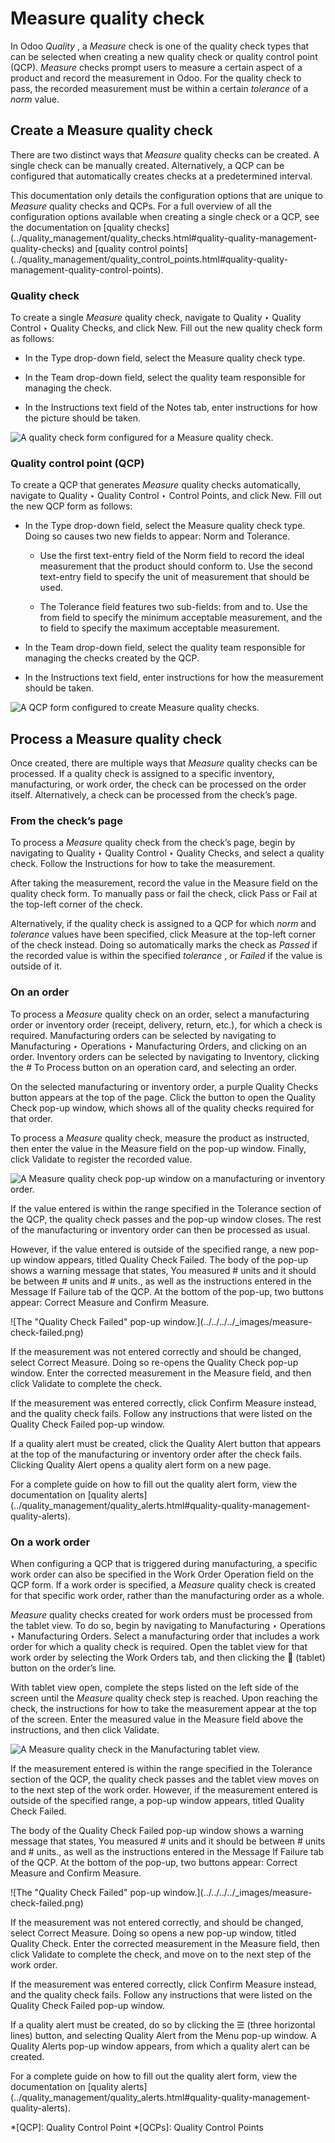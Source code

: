 # Measure quality check

In Odoo _Quality_ , a _Measure_ check is one of the quality check types that
can be selected when creating a new quality check or quality control point
(QCP). _Measure_ checks prompt users to measure a certain aspect of a product
and record the measurement in Odoo. For the quality check to pass, the
recorded measurement must be within a certain _tolerance_ of a _norm_ value.

## Create a Measure quality check

There are two distinct ways that _Measure_ quality checks can be created. A
single check can be manually created. Alternatively, a QCP can be configured
that automatically creates checks at a predetermined interval.

This documentation only details the configuration options that are unique to
_Measure_ quality checks and QCPs. For a full overview of all the
configuration options available when creating a single check or a QCP, see the
documentation on [quality
checks](../quality_management/quality_checks.html#quality-quality-management-
quality-checks) and [quality control
points](../quality_management/quality_control_points.html#quality-quality-
management-quality-control-points).

### Quality check

To create a single _Measure_ quality check, navigate to Quality ‣ Quality
Control ‣ Quality Checks, and click New. Fill out the new quality check form
as follows:

  * In the Type drop-down field, select the Measure quality check type.

  * In the Team drop-down field, select the quality team responsible for managing the check.

  * In the Instructions text field of the Notes tab, enter instructions for how the picture should be taken.

![A quality check form configured for a Measure quality
check.](../../../../_images/measure-check-form-1.png)

### Quality control point (QCP)

To create a QCP that generates _Measure_ quality checks automatically,
navigate to Quality ‣ Quality Control ‣ Control Points, and click New. Fill
out the new QCP form as follows:

  * In the Type drop-down field, select the Measure quality check type. Doing so causes two new fields to appear: Norm and Tolerance.

    * Use the first text-entry field of the Norm field to record the ideal measurement that the product should conform to. Use the second text-entry field to specify the unit of measurement that should be used.

    * The Tolerance field features two sub-fields: from and to. Use the from field to specify the minimum acceptable measurement, and the to field to specify the maximum acceptable measurement.

  * In the Team drop-down field, select the quality team responsible for managing the checks created by the QCP.

  * In the Instructions text field, enter instructions for how the measurement should be taken.

![A QCP form configured to create Measure quality
checks.](../../../../_images/measure-check-qcp-form.png)

## Process a Measure quality check

Once created, there are multiple ways that _Measure_ quality checks can be
processed. If a quality check is assigned to a specific inventory,
manufacturing, or work order, the check can be processed on the order itself.
Alternatively, a check can be processed from the check’s page.

### From the check’s page

To process a _Measure_ quality check from the check’s page, begin by
navigating to Quality ‣ Quality Control ‣ Quality Checks, and select a quality
check. Follow the Instructions for how to take the measurement.

After taking the measurement, record the value in the Measure field on the
quality check form. To manually pass or fail the check, click Pass or Fail at
the top-left corner of the check.

Alternatively, if the quality check is assigned to a QCP for which _norm_ and
_tolerance_ values have been specified, click Measure at the top-left corner
of the check instead. Doing so automatically marks the check as _Passed_ if
the recorded value is within the specified _tolerance_ , or _Failed_ if the
value is outside of it.

### On an order

To process a _Measure_ quality check on an order, select a manufacturing order
or inventory order (receipt, delivery, return, etc.), for which a check is
required. Manufacturing orders can be selected by navigating to Manufacturing
‣ Operations ‣ Manufacturing Orders, and clicking on an order. Inventory
orders can be selected by navigating to Inventory, clicking the # To Process
button on an operation card, and selecting an order.

On the selected manufacturing or inventory order, a purple Quality Checks
button appears at the top of the page. Click the button to open the Quality
Check pop-up window, which shows all of the quality checks required for that
order.

To process a _Measure_ quality check, measure the product as instructed, then
enter the value in the Measure field on the pop-up window. Finally, click
Validate to register the recorded value.

![A Measure quality check pop-up window on a manufacturing or inventory
order.](../../../../_images/measure-check-pop-up.png)

If the value entered is within the range specified in the Tolerance section of
the QCP, the quality check passes and the pop-up window closes. The rest of
the manufacturing or inventory order can then be processed as usual.

However, if the value entered is outside of the specified range, a new pop-up
window appears, titled Quality Check Failed. The body of the pop-up shows a
warning message that states, You measured # units and it should be between #
units and # units., as well as the instructions entered in the Message If
Failure tab of the QCP. At the bottom of the pop-up, two buttons appear:
Correct Measure and Confirm Measure.

![The "Quality Check Failed" pop-up window.](../../../../_images/measure-
check-failed.png)

If the measurement was not entered correctly and should be changed, select
Correct Measure. Doing so re-opens the Quality Check pop-up window. Enter the
corrected measurement in the Measure field, and then click Validate to
complete the check.

If the measurement was entered correctly, click Confirm Measure instead, and
the quality check fails. Follow any instructions that were listed on the
Quality Check Failed pop-up window.

If a quality alert must be created, click the Quality Alert button that
appears at the top of the manufacturing or inventory order after the check
fails. Clicking Quality Alert opens a quality alert form on a new page.

For a complete guide on how to fill out the quality alert form, view the
documentation on [quality
alerts](../quality_management/quality_alerts.html#quality-quality-management-
quality-alerts).

### On a work order

When configuring a QCP that is triggered during manufacturing, a specific work
order can also be specified in the Work Order Operation field on the QCP form.
If a work order is specified, a _Measure_ quality check is created for that
specific work order, rather than the manufacturing order as a whole.

_Measure_ quality checks created for work orders must be processed from the
tablet view. To do so, begin by navigating to Manufacturing ‣ Operations ‣
Manufacturing Orders. Select a manufacturing order that includes a work order
for which a quality check is required. Open the tablet view for that work
order by selecting the Work Orders tab, and then clicking the 📱 (tablet)
button on the order’s line.

With tablet view open, complete the steps listed on the left side of the
screen until the _Measure_ quality check step is reached. Upon reaching the
check, the instructions for how to take the measurement appear at the top of
the screen. Enter the measured value in the Measure field above the
instructions, and then click Validate.

![A Measure quality check in the Manufacturing tablet
view.](../../../../_images/measure-tablet-view.png)

If the measurement entered is within the range specified in the Tolerance
section of the QCP, the quality check passes and the tablet view moves on to
the next step of the work order. However, if the measurement entered is
outside of the specified range, a pop-up window appears, titled Quality Check
Failed.

The body of the Quality Check Failed pop-up window shows a warning message
that states, You measured # units and it should be between # units and #
units., as well as the instructions entered in the Message If Failure tab of
the QCP. At the bottom of the pop-up, two buttons appear: Correct Measure and
Confirm Measure.

![The "Quality Check Failed" pop-up window.](../../../../_images/measure-
check-failed.png)

If the measurement was not entered correctly, and should be changed, select
Correct Measure. Doing so opens a new pop-up window, titled Quality Check.
Enter the corrected measurement in the Measure field, then click Validate to
complete the check, and move on to the next step of the work order.

If the measurement was entered correctly, click Confirm Measure instead, and
the quality check fails. Follow any instructions that were listed on the
Quality Check Failed pop-up window.

If a quality alert must be created, do so by clicking the ☰ (three horizontal
lines) button, and selecting Quality Alert from the Menu pop-up window. A
Quality Alerts pop-up window appears, from which a quality alert can be
created.

For a complete guide on how to fill out the quality alert form, view the
documentation on [quality
alerts](../quality_management/quality_alerts.html#quality-quality-management-
quality-alerts).

  *[QCP]: Quality Control Point
  *[QCPs]: Quality Control Points

